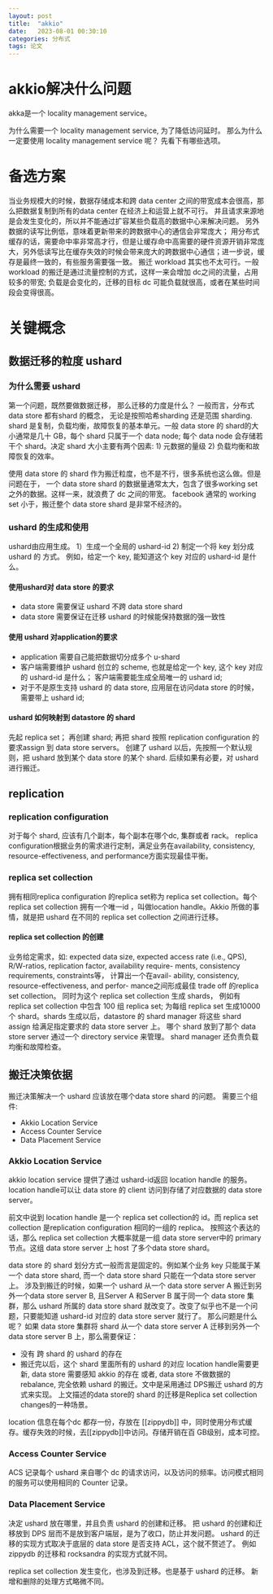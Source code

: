 ```yaml
---
layout: post
title:  "akkio"
date:   2023-08-01 00:30:10
categories: 分布式
tags: 论文
---
```


# akkio解决什么问题

akka是一个 locality management service。

为什么需要一个 locality management service, 为了降低访问延时。 那么为什么一定要使用 locality management service 呢？  先看下有哪些选项。 

# 备选方案


当业务规模大的时候，数据存储成本和跨 data center 之间的带宽成本会很高，那么把数据复制到所有的data center 在经济上和运营上就不可行。 并且请求来源地是会发生变化的，所以并不能通过扩容某些负载高的数据中心来解决问题。 另外数据的读写比例低，意味着更新带来的跨数据中心的通信会非常庞大； 用分布式缓存的话，需要命中率非常高才行，但是让缓存命中高需要的硬件资源开销非常庞大，另外低读写比在缓存失效的时候会带来庞大的跨数据中心通信；进一步说，缓存是最终一致的，有些服务需要强一致。 搬迁 workload 其实也不太可行。一般 workload 的搬迁是通过流量控制的方式，这样一来会增加 dc之间的流量，占用较多的带宽;  负载是会变化的，迁移的目标 dc 可能负载就很高，或者在某些时间段会变得很高。

# 关键概念

## 数据迁移的粒度  ushard

### 为什么需要 ushard

第一个问题，既然要做数据迁移， 那么迁移的力度是什么？  一般而言，分布式data store 都有shard 的概念， 无论是按照哈希sharding 还是范围 sharding.  shard 是复制，负载均衡，故障恢复的基本单元。一般 data store 的 shard的大小通常是几十 GB，每个 shard 只属于一个 data node; 每个 data node 会存储若干个 shard。决定 shard 大小主要有两个因素: 1) 元数据的量级 2) 负载均衡和故障恢复的效率。

使用 data store 的 shard 作为搬迁粒度，也不是不行，很多系统也这么做。但是问题在于， 一个 data store shard 的数据量通常太大，包含了很多working set 之外的数据。这样一来，就浪费了 dc 之间的带宽。 facebook 通常的 working set 小于，搬迁整个 data store shard 是非常不经济的。
### ushard 的生成和使用

ushard由应用生成。 1）生成一个全局的 ushard-id 2) 制定一个将 key 划分成 ushard 的 方式。 例如，给定一个 key, 能知道这个 key 对应的 ushard-id 是什么。 
#### 使用ushard对 data store 的要求
- data store 需要保证 ushard 不跨 data store shard
- data store 需要保证在迁移 ushard 的时候能保持数据的强一致性
#### 使用 ushard 对application的要求
- application 需要自己能把数据切分成多个 u-shard
- 客户端需要维护 ushard 创立的 scheme, 也就是给定一个 key,  这个 key 对应的 ushard-id 是什么； 客户端需要能生成全局唯一的 ushard id;
- 对于不是原生支持 ushard 的 data store, 应用层在访问data store 的时候，需要带上 ushard id;
#### ushard 如何映射到 datastore 的 shard
先起 replica set； 再创建 shard; 再把 shard 按照 replication configuration 的要求assign 到 data store servers。  创建了 ushard 以后，先按照一个默认规则，把 ushard 放到某个 data store 的某个 shard.  后续如果有必要，对 ushard 进行搬迁。

## replication

### replication configuration

对于每个 shard,  应该有几个副本，每个副本在哪个dc,  集群或者 rack。 replica configuration根据业务的需求进行定制，满足业务在availability, consistency, resource-effectiveness, and performance方面实现最佳平衡。
### replica set collection

拥有相同replica configuration 的replica set称为 replica set collection。每个 replica set collection 拥有一个唯一id ，叫做location handle。Akkio 所做的事情，就是把 ushard 在不同的 replica set collection 之间进行迁移。
#### replica set collection 的创建

业务给定需求，如:  expected data size, expected access rate (i.e., QPS), R/W-ratios, replication factor, availability require- ments, consistency requirements,  constraints等， 计算出一个在avail- ability, consistency, resource-effectiveness, and perfor- mance之间形成最佳 trade off 的replica set collection。 同时为这个 replica set collection 生成 shards， 例如有 replica set collection 中包含 100 组 replica set; 为每组 replica set 生成10000个 shard。shards 生成以后，datastore 的 shard manager 将这些 shard assign 给满足指定要求的 data store server 上。 哪个 shard 放到了那个 data store server 通过一个 directory service 来管理。 shard manager 还负责负载均衡和故障检查。

## 搬迁决策依据

搬迁决策解决一个 ushard 应该放在哪个data store shard 的问题。 需要三个组件:
- Akkio Location Service
- Access Counter Service
- Data Placement Service

### Akkio Location Service

akkio location service 提供了通过 ushard-id返回 location handle 的服务。 location handle可以让 data store 的 client 访问到存储了对应数据的 data store server。 

前文中说到 location handle 是一个 replica set collection的 id。而 replica set collection 是replication configuration 相同的一组的 replica。 按照这个表达的话，那么 replica set collection 大概率就是一组 data store server中的 primary 节点。这组 data store server 上 host 了多个data store shard。

data store 的 shard 划分方式一般而言是固定的。例如某个业务 key 只能属于某一个 data store shard,  而一个 data store shard 只能在一个data store server 上。 涉及到搬迁的时候，如果一个 ushard 从一个 data store server A 搬迁到另外一个data store server  B,  且Server A 和Server B 属于同一个 data store 集群，那么 ushard 所属的 data store shard 就改变了。改变了似乎也不是一个问题，只要能知道 ushard-id 对应的 data store server 就行了。 那么问题是什么呢？  如果 data store 集群将 shard 从一个 data store server A 迁移到另外一个 data store server B 上，那么需要保证：
- 没有 跨 shard 的 ushard 的存在
- 搬迁完以后，这个 shard 里面所有的 ushard 的对应 location handle需要更新, data store 需要感知 akkio 的存在
或者, data store 不做数据的 rebalance,  完全依赖 ushard 的搬迁。文中是采用通过 DPS搬迁 ushard 的方式来实现。 上文描述的data store的 shard 的迁移是Replica set collection changes的一种场景。

location 信息在每个dc 都存一份，存放在 [[zippydb]] 中，同时使用分布式缓存。缓存失效的时候，去[[zippydb]]中访问。存储开销在百 GB级别，成本可控。

### Access Counter Service

ACS 记录每个 ushard 来自哪个 dc 的请求访问，以及访问的频率。访问模式相同的服务可以使用相同的 Counter 记录。
### Data Placement Service

决定 ushard 放在哪里，并且负责 ushard 的创建和迁移。 把 ushard 的创建和迁移放到 DPS 层而不是放到客户端层，是为了收口，防止并发问题。 ushard 的迁移的实现方式取决于底层的 data store 是否支持 ACL，这个就不赘述了。 例如zippydb 的迁移和 rocksandra 的实现方式就不同。

replica set collection 发生变化，也涉及到迁移。也是基于 ushard 的迁移。 新增和删除的处理方式略微不同。
